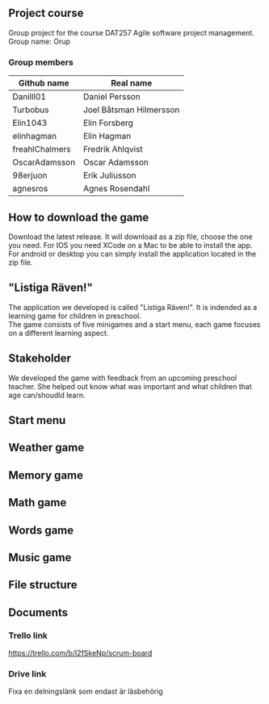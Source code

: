## Project course
Group project for the course DAT257 Agile software project management.  
Group name: Orup

### Group members
Github name     | Real name
----------------|-----------
Danilll01       | Daniel Persson
Turbobus        | Joel Båtsman Hilmersson
Elin1043        | Elin Forsberg
elinhagman      | Elin Hagman
freahlChalmers  | Fredrik Ahlqvist
OscarAdamsson   | Oscar Adamsson
98erjuon        | Erik Juliusson
agnesros        | Agnes Rosendahl


## How to download the game
Download the latest release. It will download as a zip file, choose the one 
you need. For IOS you need XCode on a Mac to be able to install the app.
For android or desktop you can simply install the application located in the
zip file.

## "Listiga Räven!"
The application we developed is called "Listiga Räven!".
It is indended as a learning game for children in preschool.  
The game consists of five minigames and a start menu, each game focuses on a different learning aspect.

## Stakeholder
We developed the game with feedback from an upcoming preschool teacher.
She helped out know what was important and what children that age can/shoudld learn.

## Start menu


## Weather game


## Memory game


## Math game


## Words game


## Music game



## File structure


## Documents


### Trello link
https://trello.com/b/I2fSkeNp/scrum-board

### Drive link
Fixa en delningslänk som endast är läsbehörig
